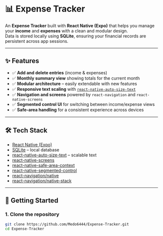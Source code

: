 # 📊 Expense Tracker

An **Expense Tracker** built with **React Native (Expo)** that helps you manage your **income** and **expenses** with a clean and modular design.  
Data is stored locally using **SQLite**, ensuring your financial records are persistent across app sessions.  

---

## ✨ Features
- ✅ **Add and delete entries** (income & expenses)  
- ✅ **Monthly summary view** showing totals for the current month  
- ✅ **Modular architecture** – easily extendable with new features  
- ✅ **Responsive text scaling** with [`react-native-auto-size-text`](https://github.com/alkosru/react-native-auto-size-text)  
- ✅ **Navigation and screens** powered by `react-navigation` and `react-native-screens`  
- ✅ **Segmented control UI** for switching between income/expense views  
- ✅ **Safe-area handling** for a consistent experience across devices  

---

## 🛠️ Tech Stack
- [React Native (Expo)](https://expo.dev/)  
- [SQLite](https://docs.expo.dev/versions/latest/sdk/sqlite/) – local database  
- [react-native-auto-size-text](https://github.com/alkosru/react-native-auto-size-text) – scalable text  
- [react-native-screens](https://reactnative.dev/docs/react-native-screens)  
- [react-native-safe-area-context](https://reactnative.dev/docs/safeareaview)  
- [react-native-segmented-control](https://github.com/react-native-segmented-control/segmented-control)  
- [react-navigation/native](https://reactnavigation.org/)  
- [react-navigation/native-stack](https://reactnavigation.org/docs/stack-navigator/)  

---

## 🚀 Getting Started

### 1. Clone the repository
```bash
git clone https://github.com/Medo6444/Expense-Tracker.git
cd Expense-Tracker
